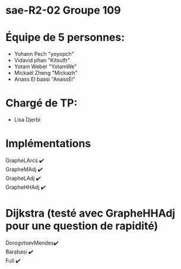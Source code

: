 # sae-R2-02 Groupe 109

# Équipe de 5 personnes:
- Yohann Pech "yoyopch"
- Vidavid phan "Kitsulfr"
- Yotam Weber "YotamWe"
- Mickaël Zheng "Mickazh"
- Anass El baasi "AnassEl"

# Chargé de TP:
- Lisa Djerbi

# Implémentations

GrapheLArcs ✔️  
GrapheMAdj ✔️  
GrapheLAdj ✔️  
GrapheHHAdj ✔️  

# Dijkstra (testé avec GrapheHHAdj pour une question de rapidité)
DorogvtsevMendes✔️  
Barabasi ✔️  
Full ✔️  
